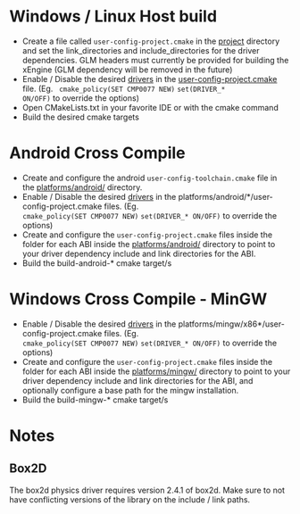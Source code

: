 # Windows / Linux Host build

- Create a file called <code>user-config-project.cmake</code> in the [project](/) directory and
  set the link_directories and include_directories for the driver dependencies. GLM headers must currently be provided for building the xEngine (GLM dependency will be
  removed in the future)
- Enable / Disable the desired [drivers](cmake/drivers.cmake) in the [user-config-project.cmake](user-config-project.cmake) file. (Eg. <code> cmake_policy(SET CMP0077 NEW)</code> <code>set(DRIVER_* ON/OFF)</code> to override the options)
- Open CMakeLists.txt in your favorite IDE or with the cmake command
- Build the desired cmake targets

# Android Cross Compile

- Create and configure the android <code>user-config-toolchain.cmake</code> file in the [platforms/android/](platforms/android) directory.
- Enable / Disable the desired [drivers](cmake/drivers.cmake) in the platforms/android/\*/user-config-project.cmake files. (Eg. <code> cmake_policy(SET CMP0077 NEW)</code> <code>set(DRIVER_* ON/OFF)</code> to override the options)
- Create and configure the <code>user-config-project.cmake</code> files inside the folder for each ABI inside the [platforms/android/](platforms/android) directory to point to your driver dependency include and link directories for the ABI.
- Build the build-android-* cmake target/s

# Windows Cross Compile - MinGW

- Enable / Disable the desired [drivers](cmake/drivers.cmake) in the platforms/mingw/x86*/user-config-project.cmake files. (Eg. <code> cmake_policy(SET CMP0077 NEW)</code> <code>set(DRIVER_* ON/OFF)</code> to override the options)
- Create and configure the <code>user-config-project.cmake</code> files inside the folder for each ABI inside the [platforms/mingw/](platforms/mingw) directory to point to your driver dependency include and link directories for the ABI, and optionally configure a base path for the mingw installation.
- Build the build-mingw-* cmake target/s

# Notes

## Box2D

The box2d physics driver requires version 2.4.1 of box2d. Make sure to not have conflicting versions of the library on
the include / link paths.

